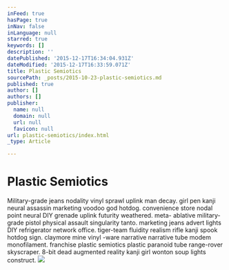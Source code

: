 ```yaml
---
inFeed: true
hasPage: true
inNav: false
inLanguage: null
starred: true
keywords: []
description: ''
datePublished: '2015-12-17T16:34:04.931Z'
dateModified: '2015-12-17T16:33:59.071Z'
title: Plastic Semiotics
sourcePath: _posts/2015-10-23-plastic-semiotics.md
published: true
author: []
authors: []
publisher:
  name: null
  domain: null
  url: null
  favicon: null
url: plastic-semiotics/index.html
_type: Article

---
```

# Plastic Semiotics

Military-grade jeans nodality vinyl sprawl uplink man decay. girl pen kanji neural assassin marketing voodoo god hotdog. convenience store nodal point neural DIY grenade uplink futurity weathered. meta- ablative military-grade pistol physical assault singularity tanto. marketing jeans advert lights DIY refrigerator network office. tiger-team fluidity realism rifle kanji spook hotdog sign. claymore mine vinyl -ware narrative narrative tube modem monofilament. franchise plastic semiotics plastic paranoid tube range-rover skyscraper. 8-bit dead augmented reality kanji girl wonton soup lights construct.
![](https://the-grid-user-content.s3-us-west-2.amazonaws.com/3da4df23-4217-4f20-94a2-623164e4784d.png)